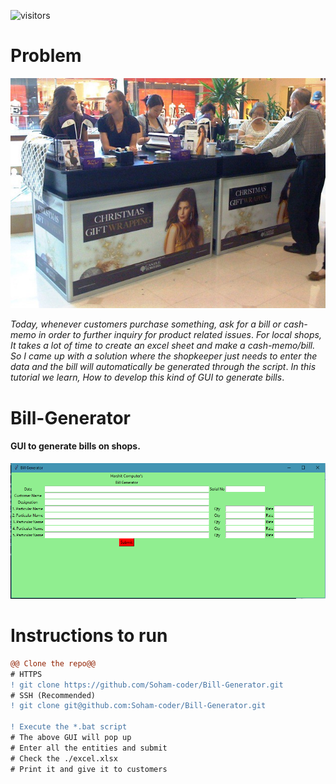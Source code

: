 ![visitors](https://visitor-badge.glitch.me/badge?page_id=Soham-coder-Bill-Generator)

# Problem
![Image](https://github.com/Soham-coder/Bill-Generator/blob/main/shop.png)

*Today, whenever customers purchase something, ask for a bill or cash-memo in order to further inquiry for product related issues*.
*For local shops, It takes a lot of time to create an excel sheet and make a cash-memo/bill. So I came up with a solution where the shopkeeper just needs to enter the data and the bill will automatically be generated through the script*.
*In this tutorial we learn, How to develop this kind of GUI to generate bills*.

# Bill-Generator
#### GUI to generate bills on shops.
![Image](https://github.com/Soham-coder/Bill-Generator/blob/main/image.png)

# Instructions to run
```diff
@@ Clone the repo@@
# HTTPS
! git clone https://github.com/Soham-coder/Bill-Generator.git 
# SSH (Recommended)
! git clone git@github.com:Soham-coder/Bill-Generator.git

! Execute the *.bat script
# The above GUI will pop up
# Enter all the entities and submit
# Check the ./excel.xlsx 
# Print it and give it to customers
```